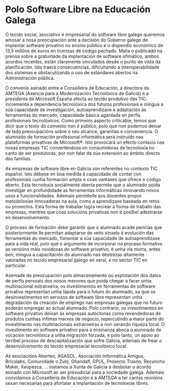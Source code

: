 # Polo Software Libre na Educación Galega


O tecido social, asociativo e empresarial do software libre galego queremos amosar a nosa preocupación ante a decisión do Goberno galego de implantar software privativo no ensino público e o dispendio económico de 13,5 millóns de euros en licenzas de código pechado. Malia o publicado na prensa sobre a gratuidade da implantación de software ofimático, ambos acordos recentes, están claramente vinculados desde o punto de vista da planificación. Isto traerá consecuencias, dificultando a interoperabilidade dos sistemas e obstaculizando o uso de estándares abertos na Administración pública.

O convenio asinado entre a Conselleira de Educación, a directora da AMTEGA (Axencia para a Modernización Tecnolóxica de Galicia) e a presidenta de Microsoft España afecta ao tecido produtivo das TIC: incrementa a dependencia tecnolóxica dos futuros profesionais e mingua a súa capacidade de investigación, autoaprendizaxe e adaptación ás ferramentas do mercado, capacidade básica agardada en perfís profesionais tecnolóxicos. Como primeiro aspecto criticable, temos que dicir que o texto do convenio non é público, polo que non podemos deixar de lado preocupacións sobre o seu alcance, garantías e conveniencia. O alumnado de formación profesional informática será instruído nas plataformas privativas de Microsoft®. Isto provocará un efecto contaxio nas nosas empresas TIC converténdoas en consumidoras de tecnoloxía no canto de ser produtoras, por non falar da súa extensión ao ámbito directo das familias.

As empresas de software libre en Galicia son referentes no contexto TIC español. Isto débese en boa medida á capacidade de contar con profesionais cunha formación ampla e coas vantaxes que ofrece o código aberto. Esta tecnoloxía socialmente aberta permite que o alumnado poida investigar en profundidade as ferramentas informáticas innovando novos usos e funcionalidades. Ademais permítelle aos docentes propor metodoloxías innovadoras na aula, como a aprendizaxe baseada en retos ou proxectos. Esta forma de traballar logra recrear a forma de traballo das empresas, mentres que coas solucións privativas non é posíbel adestrarse en desenvolvemento.

O proceso de formación debe garantir que o alumnado acade pericias que posteriormente lle permitan adaptarse de xeito sinxelo á evolución das ferramentas do mercado, fomentar a súa capacidade de autoaprendizaxe para a vida real, polo que o argumento de incorporar no proceso formativo as versións máis novidosas do software privativo, é unha vía morta, antes ben, mingua a capacitación do alumnado nas destrezas altamente valoradas no tecido empresarial galego en xeral, e no sector TIC en particular.

Asemade da preocupación polo almacenamento ou explotación dos datos de perfís persoais dos nosos menores que poida chegar a facer unha multinacional estranxeira, os investimentos en ferramentas de software privativo representan unha lápida para o futuro do alumnado, xa que os desinvestimentos en servizos de software libre representan unha degradación da creación de emprego nas empresas galegas que no futuro poderán empregar ao actual alumnado. Polo contrario, os investimentos en software privativo deixan ás empresas autóctonas como revendedoras de produtos cunhas ínfimas marxes de negocio, repercutindo a maior parte do investimento nas multinacionais estranxeiras e non xerando riqueza local. O investimento en software privativo para a ensinanza aboca o alumnado de vocación tecnolóxica a unha migración forzada, e polo tanto, un apoio ao terríbel proceso de descapitalización que sofre Galicia, ademais de frear o desenvolvemento do tecido empresarial tecnolóxico local.

As asociacións Aberteo, AGASOL, Asociación Informática Amigus, Bricolabs, Comunidade o Zulo, Ghandalf, GPUL, Proxecto Trasno, Recuncho Maker, Xeopesca, ... instamos a Xunta de Galicia a desbotar o acordo asinado con Microsoft ao ser prexudicial para a sociedade galega. Ademais convidamos á Consellería de Educación e á AMTEGA a ter cantas reunións sexan necesarias para afortalar a implantación de tecnoloxías libres.
